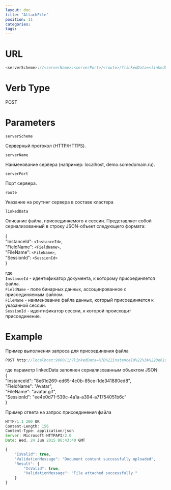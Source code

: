```yaml
---
layout: doc
title: "AttachFile"
position: 11
categories: 
tags:
---
```


# URL
```js
<serverScheme>://<serverName>:<serverPort>/<route>/?linkedData=<linkedData>
```

# Verb Type

POST

# Parameters

`serverScheme`

Серверный протокол (HTTP/HTTPS).

`serverName`

Наименование сервера (например: localhost, demo.somedomain.ru).

`serverPort`

Порт сервера.

`route` 

Указание на роутинг сервера в составе кластера

`linkedData`

Описание файла, присоединяемого к сессии.
Представляет собой сериализованный в строку JSON-объект следующего формата:

{  
    "InstanceId": `<InstanceId>`,  
    "FieldName": `<FieldName>`,  
    "FileName": `<FileName>`,  
    "SessionId": `<SessionId>`  
} 

где  
`InstanceId` - идентификатор документа, к которому присоединяется файла.  
`FieldName` - поле бинарных данных, ассоциированное с присоединяемым файлом.  
`FileName` - наименование файла данных, который присоединяется к указанной сессии.  
`SessionId` - идентификатор сессии, к которой происходит присоединение.  

# Example

Пример выполнения запроса для присоединения файла

```js
POST http://localhost:9900/1/?linkedData=%7B%22InstanceId%22%3A%228e61d269-ed65-4c0b-85ce-1de341880ed8%22%2C%22FieldName%22%3A%22Avatar%22%2C%22FileName%22%3A%22avatar.gif%22%2C%22SessionId%22%3A%22ee4e0d71-539c-4a1a-a394-a71754051b6c%22%7D
```
где параметр linkedData заполнен сериализованным объектом JSON:  
{  
    "InstanceId": "8e61d269-ed65-4c0b-85ce-1de341880ed8",  
    "FieldName": "Avatar",  
    "FileName": "avatar.gif",  
    "SessionId": "ee4e0d71-539c-4a1a-a394-a71754051b6c"  
}  

Пример ответа на запрос присоединения файла

```js
HTTP/1.1 200 OK
Content-Length: 156
Content-Type: application/json
Server: Microsoft-HTTPAPI/2.0
Date: Wed, 24 Jun 2015 06:43:40 GMT

{
	"IsValid": true,
	"ValidationMessage": "Document content successfully uploaded",
	"Result": {
		"IsValid": true,
		"ValidationMessage": "File attached successfully."
	}
}
```

